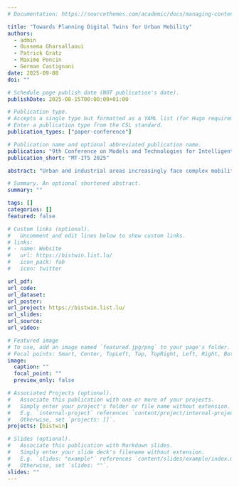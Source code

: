 ```yaml
---
# Documentation: https://sourcethemes.com/academic/docs/managing-content/

title: "Towards Planning Digital Twins for Urban Mobility"
authors: 
  - admin
  - Oussema Gharsallaoui
  - Patrick Gratz
  - Maxime Poncin
  - German Castignani
date: 2025-09-08
doi: ""

# Schedule page publish date (NOT publication's date).
publishDate: 2025-08-15T00:00:00+01:00

# Publication type.
# Accepts a single type but formatted as a YAML list (for Hugo requirements).
# Enter a publication type from the CSL standard.
publication_types: ["paper-conference"]

# Publication name and optional abbreviated publication name.
publication: "9th Conference on Models and Technologies for Intelligent Transportation Systems (MT-ITS 2025)"
publication_short: "MT-ITS 2025"

abstract: "Urban and industrial areas increasingly face complex mobility challenges due to growing commuter demand, infrastructure constraints, and the need for sustainable transport solutions. However, there remains a lack of advanced digital tools to support long-term planning and scenario-based decision-making in such contexts. This paper addresses this gap by presenting BISTWIN, a Mobility Planning Digital Twin (MPDT) designed to support mobility planning in the Bissen industrial zone, Luxembourg. BISTWIN integrates historical traffic data with a high-performance simulation engine to evaluate the impact of mobility interventions. The key contributions include: (i) developing an MPDT tailored to the Bissen industrial zone, (ii) validating the model with publicly available traffic data, and (iii) demonstrating its decision support capabilities through two “what-if” scenarios. BISTWIN offers a scalable framework for sustainable transportation planning, providing valuable insights for future MPDT applications in industrial and urban settings."

# Summary. An optional shortened abstract.
summary: ""

tags: []
categories: []
featured: false

# Custom links (optional).
#   Uncomment and edit lines below to show custom links.
# links:
# - name: Website
#   url: https://bistwin.list.lu/
#   icon_pack: fab
#   icon: twitter

url_pdf:
url_code:
url_dataset:
url_poster:
url_project: https://bistwin.list.lu/
url_slides:
url_source:
url_video:

# Featured image
# To use, add an image named `featured.jpg/png` to your page's folder. 
# Focal points: Smart, Center, TopLeft, Top, TopRight, Left, Right, BottomLeft, Bottom, BottomRight.
image:
  caption: ""
  focal_point: ""
  preview_only: false

# Associated Projects (optional).
#   Associate this publication with one or more of your projects.
#   Simply enter your project's folder or file name without extension.
#   E.g. `internal-project` references `content/project/internal-project/index.md`.
#   Otherwise, set `projects: []`.
projects: [bistwin]

# Slides (optional).
#   Associate this publication with Markdown slides.
#   Simply enter your slide deck's filename without extension.
#   E.g. `slides: "example"` references `content/slides/example/index.md`.
#   Otherwise, set `slides: ""`.
slides: ""
---
```

